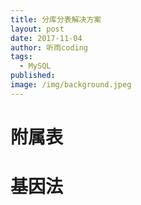 ```yaml
---
title: 分库分表解决方案
layout: post
date: 2017-11-04
author: 听雨coding
tags:
  - MySQL
published: 
image: /img/background.jpeg
---
```


# 附属表

# 基因法

